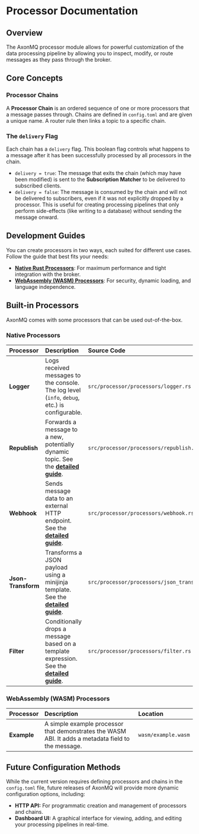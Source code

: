 # Processor Documentation

## Overview

The AxonMQ processor module allows for powerful customization of the data processing pipeline by allowing you to inspect, modify, or route messages as they pass through the broker.

## Core Concepts

### Processor Chains

A **Processor Chain** is an ordered sequence of one or more processors that a message passes through. Chains are defined in `config.toml` and are given a unique name. A router rule then links a topic to a specific chain.

### The `delivery` Flag

Each chain has a `delivery` flag. This boolean flag controls what happens to a message after it has been successfully processed by all processors in the chain.

- `delivery = true`: The message that exits the chain (which may have been modified) is sent to the **Subscription Matcher** to be delivered to subscribed clients.
- `delivery = false`: The message is consumed by the chain and will not be delivered to subscribers, even if it was not explicitly dropped by a processor. This is useful for creating processing pipelines that only perform side-effects (like writing to a database) without sending the message onward.

## Development Guides

You can create processors in two ways, each suited for different use cases. Follow the guide that best fits your needs:

- **[Native Rust Processors](./processor-native.md)**: For maximum performance and tight integration with the broker.
- **[WebAssembly (WASM) Processors](./processor-wasm.md)**: For security, dynamic loading, and language independence.

## Built-in Processors

AxonMQ comes with some processors that can be used out-of-the-box.

### Native Processors

| Processor | Description | Source Code |
| :--- | :--- | :--- |
| **Logger** | Logs received messages to the console. The log level (`info`, `debug`, etc.) is configurable. | `src/processor/processors/logger.rs` |
| **Republish** | Forwards a message to a new, potentially dynamic topic. See the **[detailed guide](./processor/republish.md)**. | `src/processor/processors/republish.rs` |
| **Webhook** | Sends message data to an external HTTP endpoint. See the **[detailed guide](./processor/webhook.md)**. | `src/processor/processors/webhook.rs` |
| **Json-Transform** | Transforms a JSON payload using a minijinja template. See the **[detailed guide](./processor/json_transform.md)**. | `src/processor/processors/json_transform.rs` |
| **Filter** | Conditionally drops a message based on a template expression. See the **[detailed guide](./processor/filter.md)**. | `src/processor/processors/filter.rs` |

### WebAssembly (WASM) Processors

| Processor | Description | Location |
| :--- | :--- | :--- |
| **Example** | A simple example processor that demonstrates the WASM ABI. It adds a metadata field to the message. | `wasm/example.wasm` |

## Future Configuration Methods

While the current version requires defining processors and chains in the `config.toml` file, future releases of AxonMQ will provide more dynamic configuration options, including:

- **HTTP API:** For programmatic creation and management of processors and chains.
- **Dashboard UI:** A graphical interface for viewing, adding, and editing your processing pipelines in real-time.
